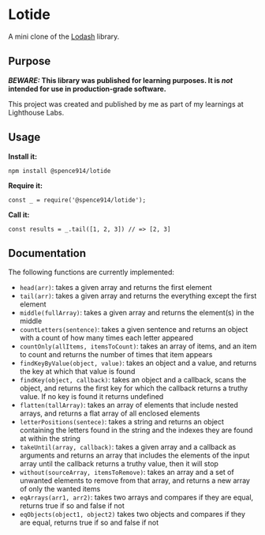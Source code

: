 # Lotide

A mini clone of the [Lodash](https://lodash.com) library.

## Purpose

**_BEWARE:_ This library was published for learning purposes. It is _not_ intended for use in production-grade software.**

This project was created and published by me as part of my learnings at Lighthouse Labs. 

## Usage

**Install it:**

`npm install @spence914/lotide`

**Require it:**

`const _ = require('@spence914/lotide');`

**Call it:**

`const results = _.tail([1, 2, 3]) // => [2, 3]`

## Documentation

The following functions are currently implemented:

* `head(arr)`: takes a given array and returns the first element
* `tail(arr)`: takes a given array and returns the everything except the first element
* `middle(fullArray)`: takes a given array and returns the element(s) in the middle
* `countLetters(sentence)`: takes a given sentence and returns an object with a count of how many times each letter appeared
* `countOnly(allItems, itemsToCount)`: takes an array of items, and an item to count and returns the number of times that item appears
* `findKeyByValue(object, value)`: takes an object and a value, and returns the key at which that value is found
* `findKey(object, callback)`: takes an object and a callback, scans the object, and returns the first key for which the callback returns a truthy value. If no key is found it returns undefined
* `flatten(tallArray)`: takes an array of elements that include nested arrays, and returns a flat array of all enclosed elements
* `letterPositions(sentece)`: takes a string and returns an object containing the letters found in the string and the indexes they are found at within the string
* `takeUntil(array, callback)`: takes a given array and a callback as arguments and returns an array that includes
the elements of the input array until the callback returns a truthy value, then it will stop
* `without(sourceArray, itemsToRemove)`: takes an array and a set of unwanted elements to
remove from that array, and returns a new array of only the wanted items
* `eqArrays(arr1, arr2)`: takes two arrays and compares if they are equal, returns true if so and false if not
* `eqObjects(object1, object2)` takes two objects and compares if they are equal, returns true if so and false if not


